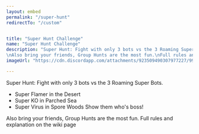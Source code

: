 ```yaml
---
layout: embed
permalink: "/super-hunt"
redirectTo: "/custom"


title: "Super Hunt Challenge"
name: "Super Hunt Challenge"
description: "Super Hunt: Fight with only 3 bots vs the 3 Roaming Super Bots.\n- Super Flamer in the Desert\n- Super KO in Parched Sea\n- Super Virus in Spore Woods\nShow them who's boss\n
\nAlso bring your friends, Group Hunts are the most fun.\nFull rules and explanation on the wiki page"
imageUrl: "https://cdn.discordapp.com/attachments/923509490307977227/995320984687099964/IMG_20220709_182522.png"

---
```

Super Hunt: Fight with only 3 bots vs the 3 Roaming Super Bots.
- Super Flamer in the Desert
- Super KO in Parched Sea
- Super Virus in Spore Woods
Show them who's boss!

Also bring your friends, Group Hunts are the most fun.
Full rules and explanation on the wiki page

